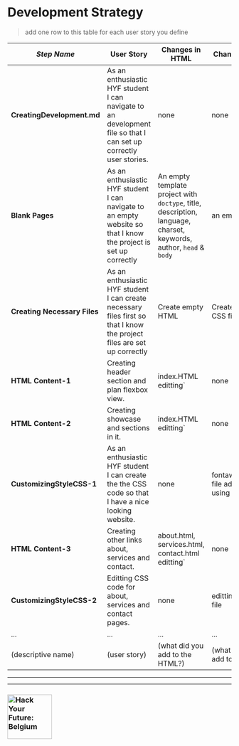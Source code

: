 # Development Strategy

> add one row to this table for each user story you define

| _Step Name_ | User Story | Changes in HTML | Changes in CSS |
| --- | --- | --- | --- |
| __CreatingDevelopment.md__ | As an enthusiastic HYF student I can navigate to an development file so that I can set up correctly user stories. | none | none |
| __Blank Pages__ | As an enthusiastic HYF student I can navigate to an empty website so that I know the project is set up correctly | An empty template project with `doctype`, title, description, language, charset, keywords, author, `head` & `body` | an empty file |
| __Creating Necessary Files__ | As an enthusiastic HYF student I can create necessary files first so that I know the project files are set up correctly | Create empty HTML | Create empty CSS files |
| __HTML Content-1__ | Creating header section and plan flexbox view. | index.HTML editting` | none |
| __HTML Content-2__ | Creating showcase and sections in it. | index.HTML editting` | none |
| __CustomizingStyleCSS-1__ | As an enthusiastic HYF student I can create the the CSS code so that I have a nice looking website.  | none | fontawesome.css file adding and using |
| __HTML Content-3__ | Creating other links about, services and contact. | about.html, services.html, contact.html editting` | none |
| __CustomizingStyleCSS-2__ | Editting CSS code for about, services and contact pages. | none | editting style.css file |
| ... | ... | ... | ... |
| (descriptive name) | (user story) | (what did you add to the HTML?) | (what did you add to the CSS?) |
---
---

### <a href="https://hackyourfuture.be" target="_blank"><img src="https://user-images.githubusercontent.com/18554853/63941625-4c7c3d00-ca6c-11e9-9a76-8d5e3632fe70.jpg" width="100" height="100" alt="Hack Your Future: Belgium"></a>
